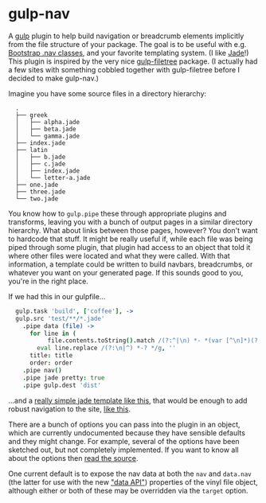 gulp-nav
========

A [gulp](https://github.com/gulpjs/gulp) plugin to help build navigation or
breadcrumb elements implicitly from the file structure of your package. The
goal is to be useful with e.g. [Bootstrap .nav
classes](http://getbootstrap.com/components/#nav), and your favorite templating
system. (I like [Jade](http://jade-lang.com/)!) This plugin is inspired by the
very nice [gulp-filetree](https://github.com/0x01/gulp-filetree) package. (I
actually had a few sites with something cobbled together with gulp-filetree
before I decided to make gulp-nav.)

Imagine you have some source files in a directory hierarchy:
```
  .
  ├── greek
  │   ├── alpha.jade
  │   ├── beta.jade
  │   └── gamma.jade
  ├── index.jade
  ├── latin
  │   ├── b.jade
  │   ├── c.jade
  │   ├── index.jade
  │   └── letter-a.jade
  ├── one.jade
  ├── three.jade
  └── two.jade
```
You know how to `gulp.pipe` these through appropriate plugins and transforms,
leaving you with a bunch of output pages in a similar directory hierarchy. What
about links between those pages, however? You don't want to hardcode that
stuff. It might be really useful if, while each file was being piped through
some plugin, that plugin had access to an object that told it where other files
were located and what they were called. With that information, a template could
be written to build navbars, breadcrumbs, or whatever you want on your
generated page. If this sounds good to you, you're in the right place.

If we had this in our gulpfile...

```coffeescript
  gulp.task 'build', ['coffee'], ->
  gulp.src 'test/**/*.jade'
    .pipe data (file) ->
      for line in (
           file.contents.toString().match /(?:^|\n) *- *(var [^\n]*)(?:$|\n)/g)
        eval line.replace /(?:\n|^) *-? */g, ''
      title: title
      order: order
    .pipe nav()
    .pipe jade pretty: true
    .pipe gulp.dest 'dist'
```
...and a [really simple jade template like this](test/index.jade), that would
be enough to add robust navigation to the site, [like
this](http://jessaustin.github.io/gulp-nav/).

There are a bunch of options you can pass into the plugin in an object, which
are currently undocumented because they have sensible defaults and they might
change. For example, several of the options have been sketched out, but not
completely implemented. If you want to know all about the options then [read
the source](gulp-nav.coffee#L27-L35).

One current default is to expose the nav data at both the `nav` and `data.nav`
(the latter for use with the new ["data
API"](https://github.com/colynb/gulp-data#note-to-gulp-plugin-authors))
properties of the vinyl file object, although either or both of these may be
overridden via the `target` option.
